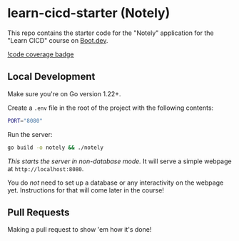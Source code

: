 # learn-cicd-starter (Notely)

This repo contains the starter code for the "Notely" application for the "Learn CICD" course on [Boot.dev](https://boot.dev).

[!code coverage badge](https://github.com/joshparkerj/learn-cicd-stater/actions/workflows/ci.yml/badge.svg)

## Local Development

Make sure you're on Go version 1.22+.

Create a `.env` file in the root of the project with the following contents:

```bash
PORT="8080"
```

Run the server:

```bash
go build -o notely && ./notely
```

*This starts the server in non-database mode.* It will serve a simple webpage at `http://localhost:8080`.

You do *not* need to set up a database or any interactivity on the webpage yet. Instructions for that will come later in the course!

## Pull Requests

Making a pull request to show 'em how it's done!
